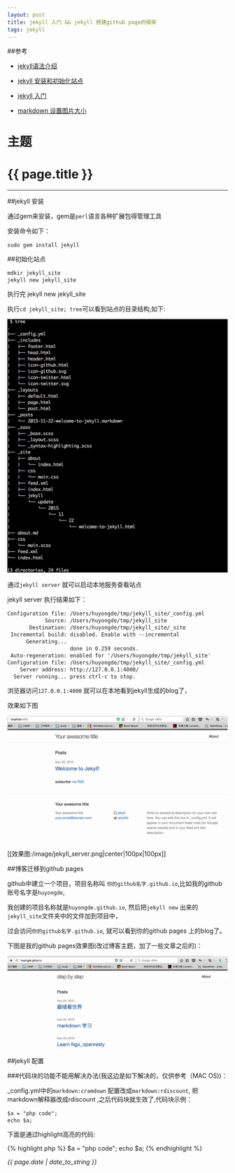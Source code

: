 ```yaml
---
layout: post 
title: jekyll 入门 && jekyll 搭建github page的框架
tags: jekyll
---
```


##参考

* [jekyll语法介绍](http://github.tiankonguse.com/blog/2014/11/10/jekyll-study/)

* [jekyll 安装和初始化站点](http://jobinson.ga/%E5%BB%BA%E7%AB%99%E4%B9%8B%E8%B7%AF/2014/04/27/%E4%BD%BF%E7%94%A8jekyll%E7%94%9F%E6%88%90%E9%9D%99%E6%80%81%E7%AB%99/)

* [jekyll 入门](http://trefoil.github.io/2013/10/05/jekyll.html)

* [markdown 设置图片大小](http://uliweb.clkg.org/wiki/Help/MarkdownSyntax)

主题
======

<h1> {{ page.title }} </h1>

-----

##jekyll 安装

通过gem来安装，gem是`perl`语言各种扩展包得管理工具

安装命令如下：

```
sudo gem install jekyll
```

##初始化站点

```
mdkir jekyll_site
jekyll new jekyll_site
```
执行完 jekyll new jekyll_site

执行`cd jekyll_site; tree`可以看到站点的目录结构,如下:

![jekyll站点目录](/image/tree_re.png)

通过`jekyll server` 就可以启动本地服务查看站点

jekyll server 执行结果如下：

```
Configuration file: /Users/huyongde/tmp/jekyll_site/_config.yml
            Source: /Users/huyongde/tmp/jekyll_site
       Destination: /Users/huyongde/tmp/jekyll_site/_site
 Incremental build: disabled. Enable with --incremental
      Generating...
                    done in 0.259 seconds.
 Auto-regeneration: enabled for '/Users/huyongde/tmp/jekyll_site'
Configuration file: /Users/huyongde/tmp/jekyll_site/_config.yml
    Server address: http://127.0.0.1:4000/
  Server running... press ctrl-c to stop.
```

浏览器访问`127.0.0.1:4000` 就可以在本地看到jekyll生成的blog了，

效果如下图

![本机blog效果图](/image/jekyll_server.png)

[[效果图:/image/jekyll_server.png|center|100px|100px]]


##博客迁移到github pages

github中建立一个项目，项目名称叫 `你的github名字.github.io`,比如我的github账号名字是`huyongde`,

我创建的项目名称就是`huyongde.github.io`, 然后把`jekyll new` 出来的`jekyll_site`文件夹中的文件加到项目中，

过会访问`你的github名字.github.io`, 就可以看到你的github pages 上的blog了。

下图是我的github pages效果图(改过博客主题，加了一些文章之后的)：

![my github page blog](/image/huyongde_githubpages.png)

##jekyll 配置

###代码块的功能不能用解决办法(我这边是如下解决的，仅供参考（MAC OS))：

_config.yml中的`markdown:cramdown` 配置改成`markdown:rdiscount`, 把markdown解释器改成rdiscount ,之后代码块就生效了,代码块示例：

```
$a = "php code";
echo $a;
```

下面是通过highlight高亮的代码:

{% highlight php %}
$a = "php code";
echo $a;
{% endhighlight %}


*{{ page.date | date_to_string }}*
